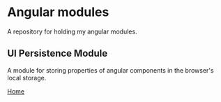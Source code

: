 # Angular modules

A repository for holding my angular modules.

## UI Persistence Module

A module for storing properties of angular components in the browser's local storage.

[Home](https://zsizsik.github.io/angular-modules/)

